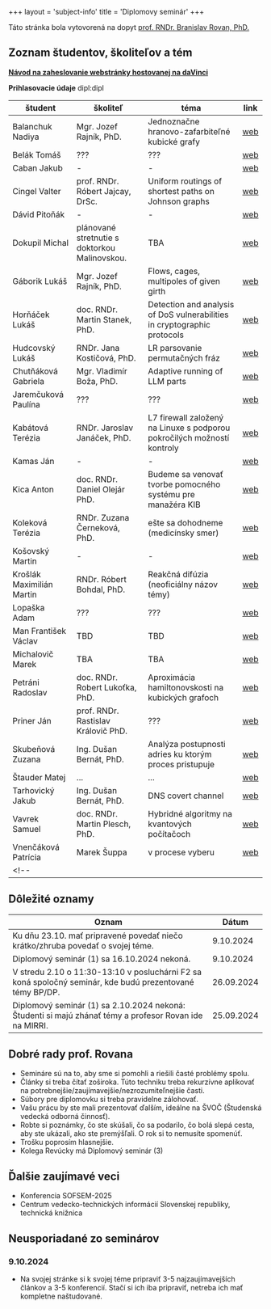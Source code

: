 +++
layout = 'subject-info'
title = 'Diplomovy seminár'
+++

Táto stránka bola vytovorená na dopyt [prof. RNDr. Branislav Rovan, PhD.](http://www.dcs.fmph.uniba.sk/~rovan/)


## Zoznam študentov, školiteľov a tém

[__Návod na zaheslovanie webstránky hostovanej na daVinci__](https://davinci.fmph.uniba.sk/~hornacek20/navod.html)

__Prihlasovacie údaje__ dipl:dipl

| študent | školiteľ | téma | link |
| --------| -------- | ---- |-|
| Balanchuk Nadiya | Mgr. Jozef Rajník, PhD. | Jednoznačne hranovo-zafarbiteľné kubické grafy | [web](https://davinci.fmph.uniba.sk/~balanchuk2/dp/) |
| Belák Tomáš | ??? | ??? | [web](https://davinci.fmph.uniba.sk/~belak22/diplomovka) |
| Caban Jakub | - | - | [web](https://davinci.fmph.uniba.sk/~caban14/dipl) |
| Cingel Valter | prof. RNDr. Róbert Jajcay, DrSc.  | Uniform routings of shortest paths on Johnson graphs | [web](https://www.st.fmph.uniba.sk/~cingel13/dipl/dipl.html) |
| Dávid Pitoňák | - | - | [web](https://davinci.fmph.uniba.sk/~pitonak13/diplomovka/) |
| Dokupil Michal | plánované stretnutie s doktorkou Malinovskou. | TBA | [web](https://davinci.fmph.uniba.sk/~dokupil2/) |
| Gáborik Lukáš | Mgr. Jozef Rajník, PhD. | Flows, cages, multipoles of given girth | [web](http://davinci.fmph.uniba.sk/~gaborik5/dipl/index.html) |
| Horňáček Lukáš | doc. RNDr. Martin Stanek, PhD. | Detection and analysis of DoS vulnerabilities in cryptographic protocols | [web](https://davinci.fmph.uniba.sk/~hornacek20/diplomovy_seminar/index.html) |
| Hudcovský Lukáš | RNDr. Jana Kostičová, PhD. | LR parsovanie permutačných fráz | [web](https://www.st.fmph.uniba.sk/~hudcovsky4/diplomovka/) |
| Chutňáková Gabriela | Mgr. Vladimír Boža, PhD. | Adaptive running of LLM parts | [web](https://davinci.fmph.uniba.sk/~chutnakova5/diplomovka/) |
| Jaremčuková Paulína | ??? | ??? | [web](https://davinci.fmph.uniba.sk/~jaremcukova1/) |
| Kabátová Terézia | RNDr. Jaroslav Janáček, PhD. | L7 firewall založený na Linuxe s podporou pokročilých možností kontroly | [web](http://davinci.fmph.uniba.sk/~kabatova31/) |
| Kamas Ján | - | - | [web](https://davinci.fmph.uniba.sk/~kamas7/diplomovy_seminar.html) |
| Kica Anton | doc. RNDr. Daniel Olejár PhD. | Budeme sa venovať tvorbe pomocného systému pre manažéra KIB | [web](https://davinci.fmph.uniba.sk/~kica6/diplomofka/) |
| Koleková Terézia | RNDr. Zuzana Černeková, PhD. | ešte sa dohodneme (medicínsky smer) | [web](https://davinci.fmph.uniba.sk/~kolekova13/diplomovka/main.html) |
| Košovský Martin | - | - | [web](http://www.st.fmph.uniba.sk/~kosovsky2/diplomovka/) |
| Krošlák Maximilián Martin | RNDr. Róbert Bohdal, PhD. | Reakčná difúzia (neoficiálny názov témy) | [web](https://davinci.fmph.uniba.sk/~kroslak22/diplSem/) |
| Lopaška Adam | ??? | ??? | [web](https://davinci.fmph.uniba.sk/~lopaska1/diplomovka) |
| Man František Václav | TBD | TBD | [web](https://davinci.fmph.uniba.sk/~man1/masters) |
| Michalovič Marek | TBA | TBA | [web](https://davinci.fmph.uniba.sk/~michalovic26/diplomovka/index.html) |
| Petráni Radoslav | doc. RNDr. Robert Lukoťka, PhD. | Aproximácia hamiltonovskosti na kubických grafoch | [web](https://davinci.fmph.uniba.sk/~petrani1/diplomovka/dipl.html) |
| Priner Ján | prof. RNDr. Rastislav Královič PhD. | ??? | [web](https://priner.net/diplomovka/) |
| Skubeňová Zuzana | Ing. Dušan Bernát, PhD. | Analýza postupnosti adries ku ktorým proces pristupuje | [web](https://www.st.fmph.uniba.sk/~skubenova5/master-thesis/) |
| Štauder Matej | ... | ... | [web](http://www.st.fmph.uniba.sk/~stauder2/) |
| Tarhovický Jakub | Ing. Dušan Bernát, PhD. | DNS covert channel | [web](https://davinci.fmph.uniba.sk/~tarhovicky1/diplomovka/) |
| Vavrek Samuel | doc. RNDr. Martin Plesch, PhD. | Hybridné algoritmy na kvantových počítačoch | [web](https://davinci.fmph.uniba.sk/~vavrek16/) |
| Vnenčáková Patrícia | Marek Šuppa | v procese vyberu | [web](http://www.st.fmph.uniba.sk/~vnencakova6/dipl/) |
<!--|  |  |  | [web]() |-->

## Dôležité oznamy

| Oznam | Dátum |
| ----- | ----- |
| Ku dňu 23.10. mať pripravené povedať niečo krátko/zhruba povedať o svojej téme.| 9.10.2024 |
| Diplomový seminár (1) sa 16.10.2024 nekoná.| 9.10.2024 |
| V stredu 2.10 o 11:30-13:10 v posluchárni F2 sa koná spoločný seminár, kde budú prezentované témy BP/DP. | 26.09.2024 |
| Diplomový seminár (1) sa 2.10.2024 nekoná: Študenti si majú zhánať témy a profesor Rovan ide na MIRRI. | 25.09.2024 |

## Dobré rady prof. Rovana

- Semináre sú na to, aby sme si pomohli a riešili časté problémy spolu.
- Články si treba čítať zoširoka. Túto techniku treba rekurzívne aplikovať na potrebnejšie/zaujímavejšie/nezrozumiteľnejšie časti.
- Súbory pre diplomovku si treba pravidelne zálohovať.
- Vašu prácu by ste mali prezentovať ďalším, ideálne na ŠVOČ (Študenská vedecká odborná činnosť).
- Robte si poznámky, čo ste skúšali, čo sa podarilo, čo bolá slepá cesta, aby ste ukázali, ako ste premýšľali. O rok si to nemusíte spomenúť.
- Trošku poprosím hlasnejšie.
- Kolega Revúcky má Diplomový seminár (3)


## Ďalšie zaujímavé veci

- Konferencia SOFSEM-2025
- Centrum vedecko-technických informácií Slovenskej republiky, technická knižnica

## Neusporiadané zo seminárov

### 9.10.2024

- Na svojej stránke si k svojej téme pripraviť 3-5 najzaujímavejších článkov a 3-5 konferencií. Stačí si ich iba pripraviť, netreba ich mať kompletne naštudované.
